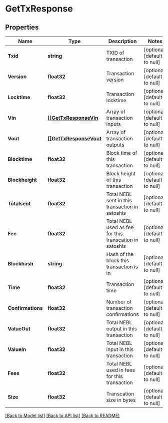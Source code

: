 # GetTxResponse

## Properties
Name | Type | Description | Notes
------------ | ------------- | ------------- | -------------
**Txid** | **string** | TXID of transaction | [optional] [default to null]
**Version** | **float32** | Transaction version | [optional] [default to null]
**Locktime** | **float32** | Transaction locktime | [optional] [default to null]
**Vin** | [**[]GetTxResponseVin**](getTxResponse_vin.md) | Array of transaction inputs | [optional] [default to null]
**Vout** | [**[]GetTxResponseVout**](getTxResponse_vout.md) | Array of transaction outputs | [optional] [default to null]
**Blocktime** | **float32** | Block time of this transaction | [optional] [default to null]
**Blockheight** | **float32** | Block height of this transaction | [optional] [default to null]
**Totalsent** | **float32** | Total NEBL sent in this transaction in satoshis | [optional] [default to null]
**Fee** | **float32** | Total NEBL used as fee for this transcation in satoshis | [optional] [default to null]
**Blockhash** | **string** | Hash of the block this transaction is in | [optional] [default to null]
**Time** | **float32** | Transaction time | [optional] [default to null]
**Confirmations** | **float32** | Number of transaction confirmations | [optional] [default to null]
**ValueOut** | **float32** | Total NEBL output in this transaction | [optional] [default to null]
**ValueIn** | **float32** | Total NEBL input in this transaction | [optional] [default to null]
**Fees** | **float32** | Total NEBL used in fees for this transaction | [optional] [default to null]
**Size** | **float32** | Transcation size in bytes | [optional] [default to null]

[[Back to Model list]](../README.md#documentation-for-models) [[Back to API list]](../README.md#documentation-for-api-endpoints) [[Back to README]](../README.md)


